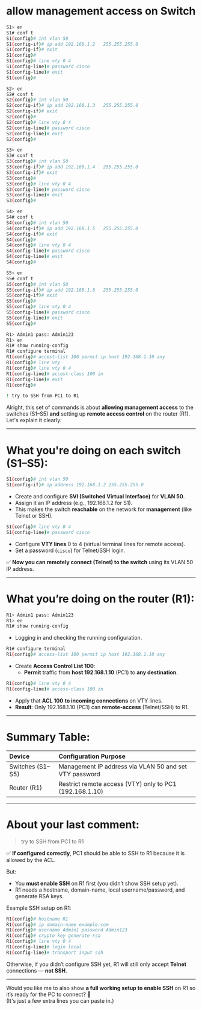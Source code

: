 #  allow management access on Switch

```bash
S1> en
S1# conf t
S1(config)# int vlan 50
S1(config-if)# ip add 192.168.1.2   255.255.255.0
S1(config-if)# exit
S1(config)# 
S1(config)# line vty 0 4
S1(config-line)# password cisco 
S1(config-line)# exit
S1(config)# 

S2> en
S2# conf t
S2(config)# int vlan 50
S2(config-if)# ip add 192.168.1.3   255.255.255.0
S2(config-if)# exit
S2(config)# 
S2(config)# line vty 0 4
S2(config-line)# password cisco 
S2(config-line)# exit
S2(config)# 

S3> en
S3# conf t
S3(config)# int vlan 50
S3(config-if)# ip add 192.168.1.4   255.255.255.0
S3(config-if)# exit
S3(config)# 
S3(config)# line vty 0 4
S3(config-line)# password cisco 
S3(config-line)# exit
S3(config)# 

S4> en
S4# conf t
S4(config)# int vlan 50
S4(config-if)# ip add 192.168.1.5   255.255.255.0
S4(config-if)# exit
S4(config)# 
S4(config)# line vty 0 4
S4(config-line)# password cisco 
S4(config-line)# exit
S4(config)# 

S5> en
S5# conf t
S5(config)# int vlan 50
S5(config-if)# ip add 192.168.1.6   255.255.255.0
S5(config-if)# exit
S5(config)# 
S5(config)# line vty 0 4
S5(config-line)# password cisco 
S5(config-line)# exit
S5(config)# 

R1> Admin1 pass: Admin123
R1> en
R1# show running-config
R1# configure terminal
R1(config)# accest-list 100 permit ip host 192.168.1.10 any
R1(config)# line vty 
R1(config)# line vty 0 4
R1(config-line)# accest-class 100 in
R1(config-line)# exit
R1(config)# 

! try to SSH from PC1 to R1
```



Alright, this set of commands is about **allowing management access** to the switches (S1–S5) **and** setting up **remote access control** on the router (R1). Let's explain it clearly:

---

# **What you're doing on each switch (S1–S5):**

```bash
S1(config)# int vlan 50
S1(config-if)# ip address 192.168.1.2 255.255.255.0
```
- Create and configure **SVI (Switched Virtual Interface)** for **VLAN 50**.
- Assign it an IP address (e.g., 192.168.1.2 for S1).
- This makes the switch **reachable** on the network for **management** (like Telnet or SSH).

```bash
S1(config)# line vty 0 4
S1(config-line)# password cisco 
```
- Configure **VTY lines** 0 to 4 (virtual terminal lines for remote access).
- Set a password (`cisco`) for Telnet/SSH login.

✅ **Now you can remotely connect (Telnet) to the switch** using its VLAN 50 IP address.

---

# **What you’re doing on the router (R1):**

```bash
R1> Admin1 pass: Admin123
R1> en
R1# show running-config
```
- Logging in and checking the running configuration.

```bash
R1# configure terminal
R1(config)# access-list 100 permit ip host 192.168.1.10 any
```
- Create **Access Control List 100**:
  - **Permit** traffic from **host 192.168.1.10** (PC1) to **any destination**.

```bash
R1(config)# line vty 0 4
R1(config-line)# access-class 100 in
```
- Apply that **ACL 100** **to incoming connections** on VTY lines.
- **Result**: Only 192.168.1.10 (PC1) can **remote-access** (Telnet/SSH) to R1.

---

# **Summary Table:**

| Device | Configuration Purpose |
|:---|:---|
| Switches (S1–S5) | Management IP address via VLAN 50 and set VTY password |
| Router (R1) | Restrict remote access (VTY) only to PC1 (192.168.1.10) |

---

# **About your last comment:**
> try to SSH from PC1 to R1

✅ **If configured correctly**, PC1 should be able to SSH to R1 because it is allowed by the ACL.

But:
- You **must enable SSH** on R1 first (you didn’t show SSH setup yet).
- R1 needs a hostname, domain-name, local username/password, and generate RSA keys.

Example SSH setup on R1:
```bash
R1(config)# hostname R1
R1(config)# ip domain-name example.com
R1(config)# username Admin1 password Admin123
R1(config)# crypto key generate rsa
R1(config)# line vty 0 4
R1(config-line)# login local
R1(config-line)# transport input ssh
```

Otherwise, if you didn’t configure SSH yet, R1 will still only accept **Telnet** connections — **not SSH**.

---

Would you like me to also show **a full working setup to enable SSH** on R1 so it’s ready for the PC to connect? 🚀  
(It's just a few extra lines you can paste in.)









